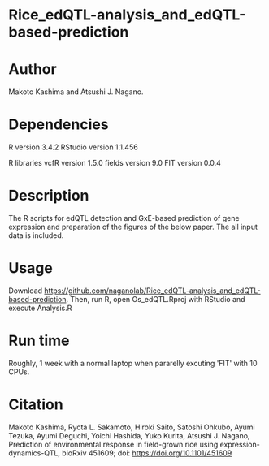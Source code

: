 # Rice_edQTL-analysis_and_edQTL-based-prediction
# Author
Makoto Kashima and Atsushi J. Nagano.
# Dependencies
R version 3.4.2
RStudio version 1.1.456

R libraries
vcfR version 1.5.0
fields version 9.0
FIT version 0.0.4

# Description
The R scripts for edQTL detection and GxE-based prediction of gene expression and preparation of the figures of the below paper.
The all input data is included.

# Usage
Download https://github.com/naganolab/Rice_edQTL-analysis_and_edQTL-based-prediction. Then, run R, open Os_edQTL.Rproj with RStudio and execute Analysis.R

# Run time
  Roughly, 1 week with a normal laptop when pararelly excuting 'FIT' with 10 CPUs.

# Citation
Makoto Kashima, Ryota L. Sakamoto, Hiroki Saito, Satoshi Ohkubo, Ayumi Tezuka, Ayumi Deguchi, Yoichi Hashida, Yuko Kurita, Atsushi J. Nagano, Prediction of environmental response in field-grown rice using expression-dynamics-QTL, bioRxiv 451609; doi: https://doi.org/10.1101/451609
